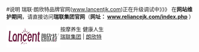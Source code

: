 #说明
瑞联·朗欣特品牌官网(www.lancentjk.com)正在升级调试中》》》
在<b>网站维护期间</b>，请直接访问<b>瑞联集团官网</b>（<b>网址： 
<a href="http://www.reliancejk.com/index.php">www.reliancejk.com/index.php</a> </b>）	

<body>
    <div>        
        <div class="host-top">
            <div style="float: left;">
                <img src="./lancent_TopFiles/lancent-144-60.png" border="0" />
            </div>
            <div class="host-top-title">
				按摩养生 健康人生
            </div>
            <div class="host-top-right"><a href="http://www.reliancejk.com/" target="_blank">瑞联集团</a> | <a href="http://www.lancentjk.com/" target="_blank">朗欣特</a></div>
        </div>
		
